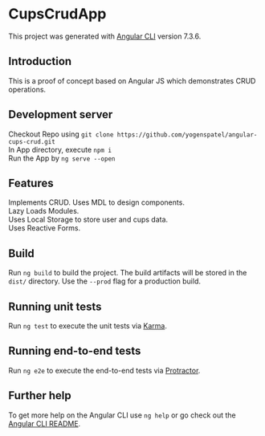 # CupsCrudApp

This project was generated with [Angular CLI](https://github.com/angular/angular-cli) version 7.3.6.

## Introduction

This is a proof of concept based on Angular JS which demonstrates CRUD operations.

## Development server

Checkout Repo using `git clone https://github.com/yogenspatel/angular-cups-crud.git` <br />
In App directory, execute `npm i` <br />
Run the App by `ng serve --open` <br />

## Features

Implements CRUD.
Uses MDL to design components. <br />
Lazy Loads Modules. <br />
Uses Local Storage to store user and cups data. <br />
Uses Reactive Forms. <br />

## Build

Run `ng build` to build the project. The build artifacts will be stored in the `dist/` directory. Use the `--prod` flag for a production build.

## Running unit tests

Run `ng test` to execute the unit tests via [Karma](https://karma-runner.github.io).

## Running end-to-end tests

Run `ng e2e` to execute the end-to-end tests via [Protractor](http://www.protractortest.org/).

## Further help

To get more help on the Angular CLI use `ng help` or go check out the [Angular CLI README](https://github.com/angular/angular-cli/blob/master/README.md).
